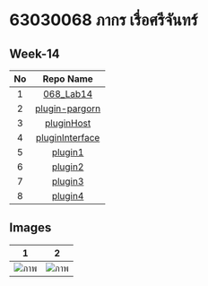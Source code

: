 # 63030068 ภากร เรื่อศรีจันทร์

## Week-14

| No | Repo Name |
|:-:|:-----:|
|1|[068_Lab14](https://github.com/xNewz/068_Lab14.git)|
|2|[plugin-pargorn](https://github.com/xNewz/plugin-pargorn.git)|
|3|[pluginHost](https://github.com/xNewz/pluginHost.git)|
|4|[pluginInterface](https://github.com/xNewz/pluginInterface.git)|
|5|[plugin1](https://github.com/xNewz/plugin1.git)|
|6|[plugin2](https://github.com/xNewz/plugin2.git)|
|7|[plugin3](https://github.com/xNewz/plugin3.git)|
|8|[plugin4](https://github.com/xNewz/plugin4.git)|

## Images
| 1 | 2 |
|:-:|:-----:|
|![ภาพ](https://user-images.githubusercontent.com/50146617/143734656-18a5c568-6eb3-436b-9a34-bd30028d34b2.png)|![ภาพ](https://user-images.githubusercontent.com/50146617/143734697-6878a1bc-7f4d-4e12-a92d-184df6ae6c75.png)|
